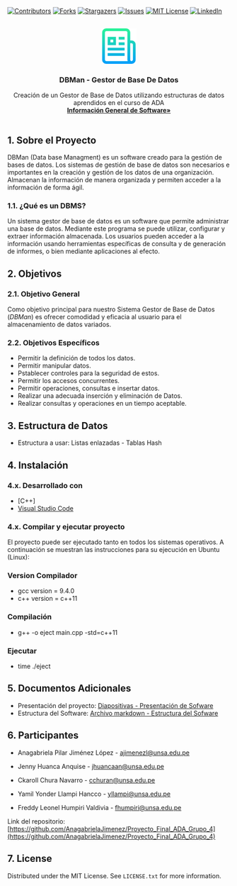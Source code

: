 <div id="top"></div>
<!--
*** Thanks for checking out the Best-README-Template. If you have a suggestion
*** that would make this better, please fork the repo and create a pull request
*** or simply open an issue with the tag "enhancement".
*** Don't forget to give the project a star!
*** Thanks again! Now go create something AMAZING! :D
-->



<!-- PROJECT SHIELDS -->
<!--
*** I'm using markdown "reference style" links for readability.
*** Reference links are enclosed in brackets [ ] instead of parentheses ( ).
*** See the bottom of this document for the declaration of the reference variables
*** for contributors-url, forks-url, etc. This is an optional, concise syntax you may use.
*** https://www.markdownguide.org/basic-syntax/#reference-style-links
-->
[![Contributors][contributors-shield]][contributors-url]
[![Forks][forks-shield]][forks-url]
[![Stargazers][stars-shield]][stars-url]
[![Issues][issues-shield]][issues-url]
[![MIT License][license-shield]][license-url]
[![LinkedIn][linkedin-shield]][linkedin-url]



<!-- PROJECT LOGO -->
<br />
<div align="center">
  <a href="https://github.com/AnagabrielaJimenez/Proyecto_Final_ADA_Grupo_4">
    <img src="images/logo.png" alt="Logo" width="80" height="80">
  </a>

<h3 align="center"> DBMan - Gestor de Base De Datos</h3>

  <p align="center">
    Creación de un Gestor de Base de Datos utilizando estructuras de datos aprendidos en el curso de ADA
    <br />
    <a href="https://github.com/AnagabrielaJimenez/Proyecto_Final_ADA_Grupo_4/blob/master/README_Organizacion_Repositorio.md">
        <strong>Información General de Software»</strong>
    </a>
    <br />
    <br />
  </p>
</div>

<!-- ABOUT THE PROJECT -->
## 1. Sobre el Proyecto

<!--[![Product Name Screen Shot][product-screenshot]](https://example.com)-->

DBMan (Data base Managment) es un software creado para la gestión de bases de datos. 
Los sistemas de gestión de base de datos son necesarios e importantes en la creación y gestión de los datos de una organización. 
Almacenan la información de manera organizada y permiten acceder a la información de forma ágil. 

[//]: # (Es por eso que en este informe, presentaremos el desarrollo de un sistema gestor de base de datos. En este caso haremos uso de los temas desarrollados en el curso como la implementación de hashing extensible, el cual es un método de hash dinámico en el que los directorios y los depósitos se utilizan para hacer hash de los datos y también el uso del LRU.)


### 1.1. ¿Qué es un DBMS?
Un sistema gestor de base de datos es un software que permite administrar una base de datos.
Mediante este programa se puede utilizar, configurar y extraer información almacenada. Los usuarios pueden acceder a la información usando herramientas específicas de consulta y de generación de informes, o bien mediante aplicaciones al efecto.


## 2. Objetivos

### 2.1. Objetivo General
Como objetivo principal para nuestro Sistema Gestor de Base de Datos (*DBMan*) es ofrecer comodidad y eficacia al usuario para el almacenamiento de datos variados.

### 2.2. Objetivos Específicos
* Permitir la definición de todos los datos.
* Permitir manipular datos.
* Pstablecer controles para la seguridad de estos.
* Permitir los accesos concurrentes.
* Permitir operaciones, consultas e insertar datos.
* Realizar una adecuada inserción y eliminación de Datos.
* Realizar consultas y operaciones en un tiempo aceptable.

## 3. Estructura de Datos
<ul>
  <li>Estructura a usar: Listas enlazadas - Tablas Hash</li>
</ul>

## 4. Instalación 

### 4.x. Desarrollado con

* [C++]
* [Visual Studio Code](https://code.visualstudio.com/)

<!--Compile and Run-->
### 4.x. Compilar y ejecutar proyecto
El proyecto puede ser ejecutado tanto en todos los sistemas operativos. A continuación se muestran las instrucciones para
su ejecución en Ubuntu (Linux):
### Version Compilador
- gcc version = 9.4.0
- c++ version = c++11

### Compilación
- g++ -o eject main.cpp -std=c++11

### Ejecutar
- time ./eject

## 5. Documentos Adicionales
* Presentación del proyecto: [Diapositivas - Presentación de Sofware]()
* Estructura del Software: [Archivo markdown - Estructura del Sofware]() 
<!-- PARTICIPANTES -->
## 6. Participantes

- Anagabriela Pilar Jiménez López - ajimenezl@unsa.edu.pe

- Jenny Huanca Anquise - jhuancaan@unsa.edu.pe

- Ckaroll Chura Navarro - cchuran@unsa.edu.pe

- Yamil Yonder Llampi Hancco - yllampi@unsa.edu.pe

- Freddy Leonel Humpiri Valdivia - fhumpiri@unsa.edu.pe

Link del repositorio: [https://github.com/AnagabrielaJimenez/Proyecto_Final_ADA_Grupo_4](https://github.com/AnagabrielaJimenez/Proyecto_Final_ADA_Grupo_4)


<!-- LICENCIA -->
## 7. License

Distributed under the MIT License. See `LICENSE.txt` for more information.


<!-- MARKDOWN LINKS & IMAGES -->
<!-- https://www.markdownguide.org/basic-syntax/#reference-style-links -->
[contributors-shield]: https://img.shields.io/github/contributors/AnagabrielaJimenez/Proyecto_Final_ADA_Grupo_4.svg?style=for-the-badge
[contributors-url]: https://github.com/AnagabrielaJimenez/Proyecto_Final_ADA_Grupo_4/graphs/contributors
[forks-shield]: https://img.shields.io/github/forks/AnagabrielaJimenez/Proyecto_Final_ADA_Grupo_4.svg?style=for-the-badge
[forks-url]: https://github.com/AnagabrielaJimenez/Proyecto_Final_ADA_Grupo_4/network/members
[stars-shield]: https://img.shields.io/github/stars/AnagabrielaJimenez/Proyecto_Final_ADA_Grupo_4.svg?style=for-the-badge
[stars-url]: https://github.com/AnagabrielaJimenez/Proyecto_Final_ADA_Grupo_4/stargazers
[issues-shield]: https://img.shields.io/github/issues/AnagabrielaJimenez/Proyecto_Final_ADA_Grupo_4.svg?style=for-the-badge
[issues-url]: https://github.com/AnagabrielaJimenez/Proyecto_Final_ADA_Grupo_4/issues
[license-shield]: https://img.shields.io/github/license/AnagabrielaJimenez/Proyecto_Final_ADA_Grupo_4.svg?style=for-the-badge
[license-url]: https://github.com/AnagabrielaJimenez/Proyecto_Final_ADA_Grupo_4/blob/master/LICENSE.txt
[linkedin-shield]: https://img.shields.io/badge/-LinkedIn-black.svg?style=for-the-badge&logo=linkedin&colorB=555
[linkedin-url]: https://linkedin.com/in/linkedin_AnagabrielaJimenez
[product-screenshot]: images/screenshot.png
